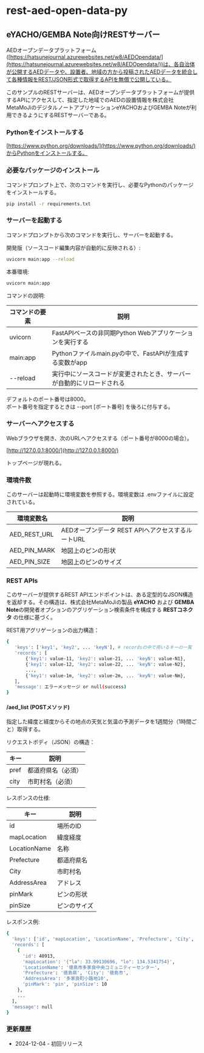 # rest-aed-open-data-py

## eYACHO/GEMBA Note向けRESTサーバー

AEDオープンデータプラットフォーム([https://hatsunejournal.azurewebsites.net/w8/AEDOpendata/](https://hatsunejournal.azurewebsites.net/w8/AEDOpendata/))は、各自治体が公開するAEDデータや、設置者、地域の方から投稿されたAEDデータを統合して各種情報をREST/JSON形式で取得するAPIを無償で公開している。  

このサンプルのRESTサーバーは、AEDオープンデータプラットフォームが提供するAPIにアクセスして、指定した地域でのAEDの設置情報を株式会社MetaMoJiのデジタルノートアプリケーションeYACHOおよびGEMBA Noteが利用できるようにするRESTサーバーである。

### Pythonをインストールする

[https://www.python.org/downloads/](https://www.python.org/downloads/)からPythonをインストールする。

### 必要なパッケージのインストール

コマンドプロンプト上で、次のコマンドを実行し、必要なPythonのパッケージをインストールする。

```bash
pip install -r requirements.txt
```

### サーバーを起動する

コマンドプロンプトから次のコマンドを実行し、サーバーを起動する。

開発版（ソースコード編集内容が自動的に反映される）:

```bash
uvicorn main:app --reload
```

本番環境:

```bash
uvicorn main:app
```

コマンドの説明:

| コマンドの要素 |  説明  |
| ---- | ---- |
|  uvicorn  | FastAPIベースの非同期Python Webアプリケーションを実行する |
|  main:app  | Pythonファイルmain.pyの中で、FastAPIが生成する変数がapp |
|  --reload  | 実行中にソースコードが変更されたとき、サーバーが自動的にリロードされる |

デフォルトのポート番号は8000。  
ポート番号を指定するときは --port [ポート番号] を後ろに付与する。

### サーバーへアクセスする

Webブラウザを開き、次のURLへアクセスする（ポート番号が8000の場合）。

[http://127.0.0.1:8000/](http://127.0.0.1:8000/)

トップページが現れる。

### 環境件数

このサーバーは起動時に環境変数を参照する。環境変数は .envファイルに設定されている。

|  環境変数名 |  説明  |
| ---- | ---- |
| AED_REST_URL  | AEDオープンデータ REST APIへアクセスするルートURL |
| AED_PIN_MARK  | 地図上のピンの形状 |
| AED_PIN_SIZE  | 地図上のピンのサイズ |

### REST APIs

このサーバーが提供するREST APIエンドポイントは、ある定型的なJSON構造を返却する。その構造は、株式会社MetaMoJiの製品 **eYACHO** および **GEMBA Note**の開発者オプションのアグリゲーション検索条件を構成する **RESTコネクタ** の仕様に基づく。

REST用アグリゲーションの出力構造：

```bash
{
   'keys': ['key1', 'key2', ... 'keyN'], # recordsの中で用いるキーの一覧
   'records': [
       {'key1': value-11, 'key2': value-21, ... 'keyN': value-N1}, 
       {'key1': value-12, 'key2': value-22, ... 'keyN': value-N2}, 
       ...,
       {'key1': value-1m, 'key2': value-2m, ... 'keyN': value-Nm}, 
   ],
   'message': エラーメッセージ or null(success)
}
```

#### /aed_list (POSTメソッド)

指定した緯度と経度からその地点の天気と気温の予測データを1週間分（1時間ごと）取得する。

リクエストボディ（JSON）の構造：

|  キー |  説明  |
| ---- | ---- |
|  pref | 都道府県名（必須） |
|  city | 市町村名（必須）|

レスポンスの仕様:

|  キー  | 説明  |
| ---- | ---- |
| id | 場所のID |
| mapLocation | 緯度経度 |
| LocationName | 名称 |
| Prefecture | 都道府県名 |
| City | 市町村名 |
| AddressArea | アドレス |
| pinMark | ピンの形状 |
| pinSize | ピンのサイズ |

レスポンス例:

```bash
{
  'keys': ['id', 'mapLocation', 'LocationName', 'Prefecture', 'City', 'AddressArea', 'pinMark', 'pinSize'], 
  'records': [
    {
      'id': 40913, 
      'mapLocation': '{"la": 33.99130696, "lo": 134.5341754}', 
      'LocationName': '徳島市多家良中央コミュニティーセンター',
      'Prefecture': '徳島県', 'City': '徳島市', 
      'AddressArea': '多家良町小路地10', 
      'pinMark': 'pin', 'pinSize': 10
    },
    ...
  ],
  'message': null
}
```

### 更新履歴

- 2024-12-04 - 初回リリース
